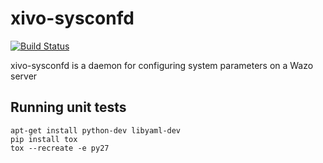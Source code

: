xivo-sysconfd
=========
[![Build Status](https://jenkins.wazo.community/buildStatus/icon?job=xivo-sysconfd)](https://jenkins.wazo.community/job/xivo-sysconfd)

xivo-sysconfd is a daemon for configuring system parameters on a Wazo server


Running unit tests
------------------

```
apt-get install python-dev libyaml-dev
pip install tox
tox --recreate -e py27
```
